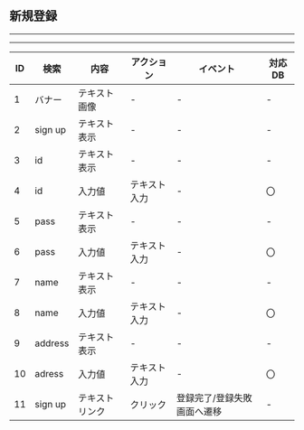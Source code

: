 ## 新規登録
---
---
|ID|検索|内容|アクション|イベント|対応DB|
|--|----|---|---------|--------|-----|
|1|バナー|テキスト画像|-|-|-|
|2|sign up|テキスト表示|-|-|-|
|3|id|テキスト表示|-|-|-|
|4|id|入力値|テキスト入力|-|〇|
|5|pass|テキスト表示|-|-|-|
|6|pass|入力値|テキスト入力|-|〇|
|7|name|テキスト表示|-|-|-|
|8|name|入力値|テキスト入力|-|〇|
|9|address|テキスト表示|-|-|-|
|10|adress|入力値|テキスト入力|-|〇|
|11|sign up|テキストリンク|クリック|登録完了/登録失敗画面へ遷移|-|

